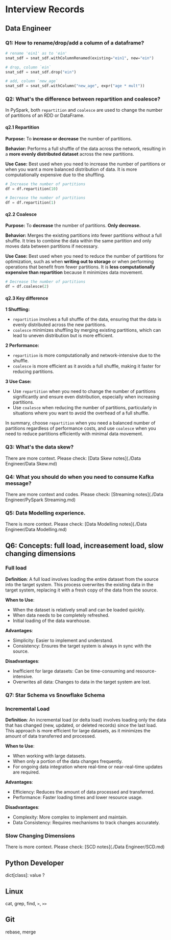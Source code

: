 # Interview Records

## Data Engineer

### Q1: How to rename/drop/add a column of a dataframe?

```python
# rename 'ein1' as to 'ein'
snat_sdf = snat_sdf.withColumnRenamed(existing="ein1", new="ein")

# drop, column `ein`
snat_sdf = snat_sdf.drop("ein")

# add, column `new_age`
snat_sdf = snat_sdf.withColumn("new_age", expr("age * mult"))
```



### Q2: What's the difference between repartition and coalesce?

In PySpark, both `repartition` and `coalesce` are used to change the number of partitions of an RDD or DataFrame.

#### q2.1 Repartition

**Purpose:** To **increase or decrease** the number of partitions.

**Behavior:** Performs a full shuffle of the data across the network, resulting in a **more evenly distributed dataset** across the new partitions.

**Use Case:** Best used when you need to increase the number of partitions or when you want a more balanced distribution of data. It is more computationally expensive due to the shuffling.

```python
# Increase the number of partitions
df = df.repartition(10)

# Decrease the number of partitions
df = df.repartition(1)
```



#### q2.2 Coalesce

**Purpose:** To **decrease** the number of partitions. **Only decrease.**

**Behavior:** Merges the existing partitions into fewer partitions without a full shuffle. It tries to combine the data within the same partition and only moves data between partitions if necessary.

**Use Case:** Best used when you need to reduce the number of partitions for optimization, such as when **writing out to storage** or when performing operations that benefit from fewer partitions. It is **less computationally expensive than repartition** because it minimizes data movement.

```python
# Decrease the number of partitions
df = df.coalesce(2)
```



#### q2.3 Key difference

**1 Shuffling:**

- `repartition` involves a full shuffle of the data, ensuring that the data is evenly distributed across the new partitions.
- `coalesce` minimizes shuffling by merging existing partitions, which can lead to uneven distribution but is more efficient.

**2 Performance:**

- `repartition` is more computationally and network-intensive due to the shuffle.
- `coalesce` is more efficient as it avoids a full shuffle, making it faster for reducing partitions.

**3 Use Case:**

- Use `repartition` when you need to change the number of partitions significantly and ensure even distribution, especially when increasing partitions.
- Use `coalesce` when reducing the number of partitions, particularly in situations where you want to avoid the overhead of a full shuffle.

In summary, choose `repartition` when you need a balanced number of partitions regardless of performance costs, and use `coalesce` when you need to reduce partitions efficiently with minimal data movement.



### Q3: What's the data skew?

There are more context. Please check: [Data Skew notes](./Data Engineer/Data Skew.md)



### Q4: What you should do when you need to consume Kafka message?

There are more context and codes. Please check: [Streaming notes](./Data Engineer/PySpark Streaming.md)



### Q5: Data Modelling experience.

There is more context. Please check: [Data Modelling notes](./Data Engineer/Data Modelling.md)



## Q6: Concepts: full load, increasement load, slow changing dimensions

### Full load

**Definition**: A full load involves loading the entire dataset from the source into the target system. This process overwrites the existing data in the target system, replacing it with a fresh copy of the data from the source.

**When to Use**:

- When the dataset is relatively small and can be loaded quickly.
- When data needs to be completely refreshed.
- Initial loading of the data warehouse.

**Advantages**:

- Simplicity: Easier to implement and understand.
- Consistency: Ensures the target system is always in sync with the source.

**Disadvantages**:

- Inefficient for large datasets: Can be time-consuming and resource-intensive.
- Overwrites all data: Changes to data in the target system are lost.



### Q7: Star Schema vs Snowflake Schema





### Incremental Load

**Definition**: An incremental load (or delta load) involves loading only the data that has changed (new, updated, or deleted records) since the last load. This approach is more efficient for large datasets, as it minimizes the amount of data transferred and processed.

**When to Use**:

- When working with large datasets.
- When only a portion of the data changes frequently.
- For ongoing data integration where real-time or near-real-time updates are required.

**Advantages**:

- Efficiency: Reduces the amount of data processed and transferred.
- Performance: Faster loading times and lower resource usage.

**Disadvantages**:

- Complexity: More complex to implement and maintain.
- Data Consistency: Requires mechanisms to track changes accurately.

### Slow Changing Dimensions

There is more context. Please check: [SCD notes](./Data Engineer/SCD.md)



## Python Developer

dict[class]: value ?



## Linux

cat, grep, find, `>`, `>>`



## Git

rebase, merge



